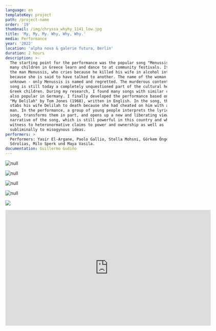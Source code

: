 ```yaml
---
language: en
templateKey: project
path: /project-name
order: '19'
thumbnail: /img/chryssa_whyhy_1141_low.jpg
title: 'My, My, My. Why, Why, Why.'
media: Performance
year: '2022'
location: 'alpha nova & galerie futura, Berlin'
duration: 2 hours
description: >-
  The starting point for the performance was the popular song "Menussis", which
  many children in Greece learn and dance to at community festivals. It is about
  the man Menussis, who cries because he killed his wife in alcohol intoxication
  because she is said to have talked to another. The name of the woman is
  unknown - only Menussis is named and regretted. The murderous content of the
  song is still today a completely unquestioned part of the cultural heritage of
  Greek children. During my research, I found many songs with similar content,
  also popular in Germany. I finally developed the performance based on the song
  "My Delilah" by Tom Jones (1968), written in English. In the song, the singer
  stabs his wife Delilah to death because she had cheated on him with another
  man. In the performance, a group of young people interprets the lyrics of the
  song, transforms them in part, and opens up a new and liberating view of the
  narrative of the song, which is still powerful in this country and which bears
  witness to heteronormative claims to power and ownership as well as
  subliminally to misogynous ideas.
performers: >
  Performers: Yasir El-Argane, Paolo Gallio, Stella Mohsni, Görkem Öngec, Loukas
  Sdrolias, Milo Sperk und Maya Vasila.
documentation: Guillermo Gudiño
---
```

![null](/img/chryssa_whyhy_1141.jpg)

![null](/img/chryssa_whyhy_786.jpg)

![null](/img/chryssa_whyhy_1816_hi.jpg)

![null](/img/chryssa_whyhy_1795.jpg)

![](/img/chryssa_whywhy_022.jpg)

<iframe src="https://player.vimeo.com/video/744104852?h=749304a504&title=0&byline=0&portrait=0" width="640" height="360" frameborder="0" allow="autoplay; fullscreen; picture-in-picture" allowfullscreen></iframe>
